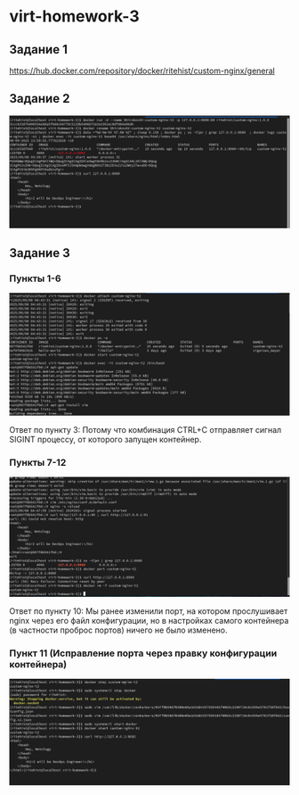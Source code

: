 # virt-homework-3

## Задание 1

https://hub.docker.com/repository/docker/ritehist/custom-nginx/general

## Задание 2

![alt text](https://github.com/ritehist/virt-homework-3/blob/main/1.PNG?raw=true)

## Задание 3

### Пункты 1-6

![alt text](https://github.com/ritehist/virt-homework-3/blob/main/2.PNG?raw=true)

Ответ по пункту 3: Потому что комбинация CTRL+C отправляет сигнал SIGINT процессу, от которого запущен контейнер.

### Пункты 7-12

![alt text](https://github.com/ritehist/virt-homework-3/blob/main/3.PNG?raw=true)

Ответ по пункту 10: Мы ранее изменили порт, на котором прослушивает nginx через его файл конфигурации, но в настройках самого контейнера (в частности проброс портов) ничего не было изменено.

### Пункт 11 (Исправление порта через правку конфигурации контейнера)

![alt text](https://github.com/ritehist/virt-homework-3/blob/main/4.PNG?raw=true)